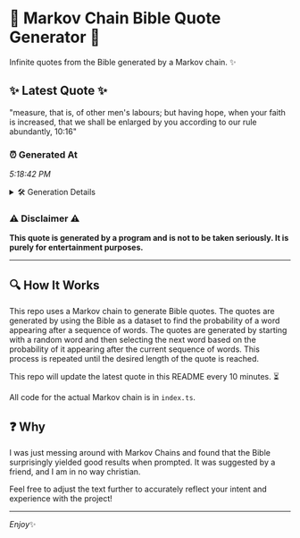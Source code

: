 # 📖 Markov Chain Bible Quote Generator 📖

Infinite quotes from the Bible generated by a Markov chain. ✨

## ✨ Latest Quote ✨
"measure, that is, of other men's labours; but having hope, when your faith is increased, that we shall be enlarged by you according to our rule abundantly, 10:16"

### ⏰ Generated At
*5:18:42 PM*

<details>
    <summary>🛠️ Generation Details</summary>
    <p>
        <strong>🌱 Seed:</strong> measure,<br>
        <strong>🔄 Iterations:</strong> 27<br>
        <strong>📜 Context History:</strong><br>[ measure, ]: that<br>[ measure,, that ]: is,<br>[ measure,, that, is, ]: of<br>[ measure,, that, is,, of ]: other<br>[ measure,, that, is,, of, other ]: men's<br>[ measure,, that, is,, of, other, men's ]: labours;<br>[ that, is,, of, other, men's, labours; ]: but<br>[ is,, of, other, men's, labours;, but ]: having<br>[ of, other, men's, labours;, but, having ]: hope,<br>[ other, men's, labours;, but, having, hope, ]: when<br>[ men's, labours;, but, having, hope,, when ]: your<br>[ labours;, but, having, hope,, when, your ]: faith<br>[ but, having, hope,, when, your, faith ]: is<br>[ having, hope,, when, your, faith, is ]: increased,<br>[ hope,, when, your, faith, is, increased, ]: that<br>[ when, your, faith, is, increased,, that ]: we<br>[ your, faith, is, increased,, that, we ]: shall<br>[ faith, is, increased,, that, we, shall ]: be<br>[ is, increased,, that, we, shall, be ]: enlarged<br>[ increased,, that, we, shall, be, enlarged ]: by<br>[ that, we, shall, be, enlarged, by ]: you<br>[ we, shall, be, enlarged, by, you ]: according<br>[ shall, be, enlarged, by, you, according ]: to<br>[ be, enlarged, by, you, according, to ]: our<br>[ enlarged, by, you, according, to, our ]: rule<br>[ by, you, according, to, our, rule ]: abundantly,<br>[ you, according, to, our, rule, abundantly, ]: 10:16<br>
    </p>
</details>

### ⚠️ Disclaimer ⚠️
**This quote is generated by a program and is not to be taken seriously. It is purely for entertainment purposes.**

---

## 🔍 How It Works

This repo uses a Markov chain to generate Bible quotes. The quotes are generated by using the Bible as a dataset to find the probability of a word appearing after a sequence of words. The quotes are generated by starting with a random word and then selecting the next word based on the probability of it appearing after the current sequence of words. This process is repeated until the desired length of the quote is reached.

This repo will update the latest quote in this README every 10 minutes. ⏳

All code for the actual Markov chain is in `index.ts`.

## ❓ Why

I was just messing around with Markov Chains and found that the Bible surprisingly yielded good results when prompted. 
It was suggested by a friend, and I am in no way christian.

Feel free to adjust the text further to accurately reflect your intent and experience with the project!

---

*Enjoy*✨
